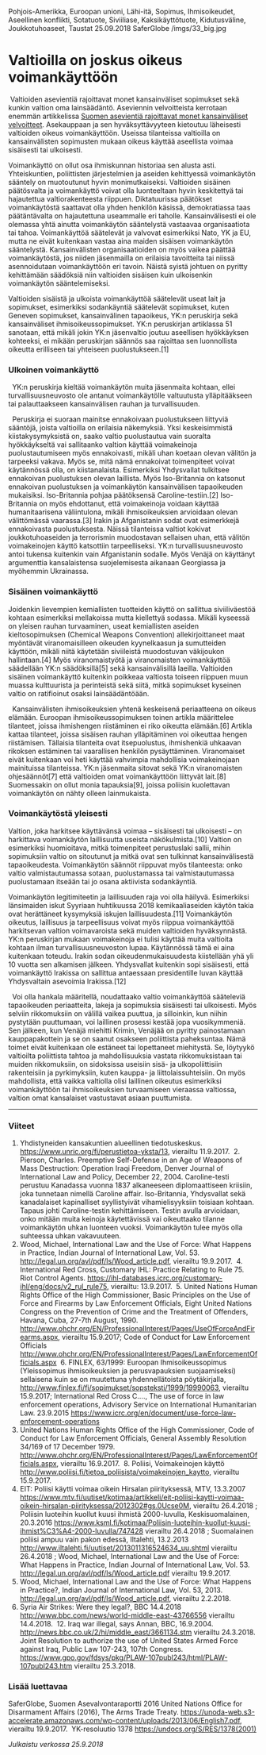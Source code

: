 Pohjois-Amerikka, Euroopan unioni, Lähi-itä, Sopimus, Ihmisoikeudet, Aseellinen konflikti, Sotatuote, Siviiliase, Kaksikäyttötuote, Kidutusväline, Joukkotuhoaseet, Taustat
25.09.2018
SaferGlobe
/imgs/33_big.jpg


# Valtioilla on joskus oikeus voimankäyttöön

 Valtioiden asevientiä rajoittavat monet kansainväliset sopimukset sekä kunkin valtion oma lainsäädäntö. Aseviennin velvoitteista kerrotaan enemmän artikkelissa [Suomen asevientiä rajoittavat monet kansainväliset velvoitteet](https://saferglobe.fi/armsreport/articles/17/). Asekauppaan ja sen hyväksyttävyyteen kietoutuu läheisesti valtioiden oikeus voimankäyttöön. Useissa tilanteissa valtioilla on kansainvälisten sopimusten mukaan oikeus käyttää aseellista voimaa sisäisesti tai ulkoisesti.  

Voimankäyttö on ollut osa ihmiskunnan historiaa sen alusta asti. Yhteiskuntien, poliittisten järjestelmien ja aseiden kehittyessä voimankäytön sääntely on muotoutunut hyvin monimutkaiseksi. Valtioiden sisäinen päätösvalta ja voimankäyttö voivat olla luonteeltaan hyvin keskitettyä tai hajautettua valtiorakenteesta riippuen. Diktatuurissa päätökset voimankäytöstä saattavat olla yhden henkilön käsissä, demokratiassa taas päätäntävalta on hajautettuna useammalle eri taholle. Kansainvälisesti ei ole olemassa yhtä ainutta voimankäytön sääntelystä vastaavaa organisaatiota tai tahoa. Voimankäyttöä säätelevät ja valvovat esimerkiksi Nato, YK ja EU, mutta ne eivät kuitenkaan vastaa aina maiden sisäisen voimankäytön sääntelystä. Kansainvälisten organisaatioiden on myös vaikea päättää voimankäytöstä, jos niiden jäsenmailla on erilaisia tavoitteita tai niissä asennoidutaan voimankäyttöön eri tavoin. Näistä syistä johtuen on pyritty kehittämään säädöksiä niin valtioiden sisäisen kuin ulkoisenkin voimankäytön sääntelemiseksi.  

Valtioiden sisäistä ja ulkoista voimankäyttöä säätelevät useat lait ja sopimukset, esimerkiksi sodankäyntiä säätelevät sopimukset, kuten Geneven sopimukset, kansainvälinen tapaoikeus, YK:n peruskirja sekä kansainväliset ihmisoikeussopimukset. YK:n peruskirjan artiklassa 51 sanotaan, että mikäli jokin YK:n jäsenvaltio joutuu aseellisen hyökkäyksen kohteeksi, ei mikään peruskirjan säännös saa rajoittaa sen luonnollista oikeutta erilliseen tai yhteiseen puolustukseen.[1]  

### Ulkoinen voimankäyttö

  YK:n peruskirja kieltää voimankäytön muita jäsenmaita kohtaan, ellei turvallisuusneuvosto ole antanut voimankäytölle valtuutusta ylläpitääkseen tai palauttaakseen kansainvälisen rauhan ja turvallisuuden.

  Peruskirja ei suoraan mainitse ennakoivaan puolustukseen liittyviä sääntöjä, joista valtioilla on erilaisia näkemyksiä. Yksi keskeisimmistä kiistakysymyksistä on, saako valtio puolustautua vain suoralta hyökkäykseltä vai sallitaanko valtion käyttää voimakeinoja puolustautumiseen myös ennakoivasti, mikäli uhan koetaan olevan välitön ja tarpeeksi vakava. Myös se, mitä nämä ennakoivat toimenpiteet voivat käytännössä olla, on kiistanalaista. Esimerkiksi Yhdysvallat tulkitsee ennakoivan puolustuksen olevan laillista. Myös Iso-Britannia on katsonut ennakoivan puolustuksen ja voimankäytön kansainvälisen tapaoikeuden mukaisiksi. Iso-Britannia pohjaa päätöksensä Caroline-testiin.[2] Iso-Britannia on myös ehdottanut, että voimakeinoja voidaan käyttää humanitaarisena väliintulona, mikäli ihmisoikeuksien arvioidaan olevan välittömässä vaarassa.[3] Irakin ja Afganistanin sodat ovat esimerkkejä ennakoivasta puolustuksesta. Näissä tilanteissa valtiot kokivat joukkotuhoaseiden ja terrorismin muodostavan sellaisen uhan, että välitön voimakeinojen käyttö katsottiin tarpeelliseksi. YK:n turvallisuusneuvosto antoi tukensa kuitenkin vain Afganistanin sodalle. Myös Venäjä on käyttänyt argumenttia kansalaistensa suojelemisesta aikanaan Georgiassa ja myöhemmin Ukrainassa.

### Sisäinen voimankäyttö  

Joidenkin lievempien kemiallisten tuotteiden käyttö on sallittua siviiliväestöä kohtaan esimerkiksi mellakoissa mutta kiellettyä sodassa. Mikäli kyseessä on yleisen rauhan turvaaminen, useat kemiallisten aseiden kieltosopimuksen (Chemical Weapons Convention) allekirjoittaneet maat myöntävät viranomaisilleen oikeuden kyynelkaasun ja sumutteiden käyttöön, mikäli niitä käytetään siviileistä muodostuvan väkijoukon hallintaan.[4] Myös viranomaistyötä ja viranomaisten voimankäyttöä säädellään YK:n säädöksillä[5] sekä kansainvälisillä laeilla. Valtioiden sisäinen voimankäyttö kuitenkin poikkeaa valtiosta toiseen riippuen muun muassa kulttuurista ja perinteistä sekä siitä, mitkä sopimukset kyseinen valtio on ratifioinut osaksi lainsäädäntöään.

  Kansainvälisten ihmisoikeuksien yhtenä keskeisenä periaatteena on oikeus elämään. Euroopan ihmisoikeussopimuksen toinen artikla määrittelee tilanteet, joissa ihmishengen riistäminen ei riko oikeutta elämään.[6] Artikla kattaa tilanteet, joissa sisäisen rauhan ylläpitäminen voi oikeuttaa hengen riistämisen. Tällaisia tilanteita ovat itsepuolustus, ihmishenkiä uhkaavan rikoksen estäminen tai vaarallisen henkilön pysäyttäminen. Viranomaiset eivät kuitenkaan voi heti käyttää vahvimpia mahdollisia voimakeinojaan mainituissa tilanteissa. YK:n jäsenmaita sitovat sekä YK:n viranomaisten ohjesäännöt[7] että valtioiden omat voimankäyttöön liittyvät lait.[8] Suomessakin on ollut monia tapauksia[9], joissa poliisin kuolettavan voimankäytön on nähty olleen lainmukaista.  

### Voimankäytöstä yleisesti  

Valtion, joka harkitsee käyttävänsä voimaa – sisäisesti tai ulkoisesti – on harkittava voimankäytön laillisuutta useista näkökulmista.[10] Valtion on esimerkiksi huomioitava, mitkä toimenpiteet perustuslaki sallii, mihin sopimuksiin valtio on sitoutunut ja mitkä ovat sen tulkinnat kansainvälisestä tapaoikeudesta. Voimankäytön säännöt riippuvat myös tilanteesta: onko valtio valmistautumassa sotaan, puolustamassa tai valmistautumassa puolustamaan itseään tai jo osana aktiivista sodankäyntiä.  

Voimankäytön legitimiteetin ja laillisuuden raja voi olla häilyvä. Esimerkiksi länsimaiden iskut Syyriaan huhtikuussa 2018 kemikaaliaseiden käytön takia ovat herättäneet kysymyksiä iskujen laillisuudesta.[11] Voimankäytön oikeutus, laillisuus ja tarpeellisuus voivat myös riippua voimankäyttöä harkitsevan valtion voimavaroista sekä muiden valtioiden hyväksynnästä. YK:n peruskirjan mukaan voimakeinoja ei tulisi käyttää muita valtioita kohtaan ilman turvallisuusneuvoston lupaa. Käytännössä tämä ei aina kuitenkaan toteudu. Irakin sodan oikeudenmukaisuudesta kiistellään yhä yli 10 vuotta sen alkamisen jälkeen. Yhdysvallat kuitenkin sopi sisäisesti, että voimankäyttö Irakissa on sallittua antaessaan presidentille luvan käyttää Yhdysvaltain asevoimia Irakissa.[12]

  Voi olla hankala määritellä, noudattaako valtio voimankäyttöä sääteleviä tapaoikeuden periaatteita, lakeja ja sopimuksia sisäisesti tai ulkoisesti. Myös selviin rikkomuksiin on välillä vaikea puuttua, ja silloinkin, kun niihin pystytään puuttumaan, voi laillinen prosessi kestää jopa vuosikymmeniä. Sen jälkeen, kun Venäjä miehitti Krimin, Venäjää on pyritty painostamaan kauppapakottein ja se on saanut osakseen poliittista paheksuntaa. Nämä toimet eivät kuitenkaan ole estäneet tai lopettaneet miehitystä. Se, löytyykö valtioilta poliittista tahtoa ja mahdollisuuksia vastata rikkomuksistaan tai muiden rikkomuksiin, on sidoksissa useisiin sisä- ja ulkopoliittisiin rakenteisiin ja pyrkimyksiin, kuten kauppa- ja liittolaissuhteisiin. On myös mahdollista, että vaikka valtiolla olisi laillinen oikeutus esimerkiksi voimankäyttöön tai ihmisoikeuksien turvaamiseen vieraassa valtiossa, valtion omat kansalaiset vastustavat asiaan puuttumista.

***

### Viiteet

1. Yhdistyneiden kansakuntien alueellinen tiedotuskeskus. <https://www.unric.org/fi/perustietoa-yksta/13>, vierailtu 11.9.2017.
 2. Pierson, Charles. Preemptive Self-Defense in an Age of Weapons of Mass Destruction: Operation Iraqi Freedom, Denver Journal of International Law and Policy, December 22, 2004. Caroline-testi perustuu Kanadassa vuonna 1837 alkaneeseen diplomaattiseen kriisiin, joka tunnetaan nimellä Caroline affair. Iso-Britannia, Yhdysvallat sekä kanadalaiset kapinalliset syyllistyivät vihamielisyyksiin toisiaan kohtaan. Tapaus johti Caroline-testin kehittämiseen. Testin avulla arvioidaan, onko mitään muita keinoja käytettävissä vai oikeuttaako tilanne voimankäytön uhkan luonteen vuoksi. Voimankäytön tulee myös olla suhteessa uhkan vakavuuteen. 
3. Wood, Michael, International Law and the Use of Force: What Happens in Practice, Indian Journal of International Law, Vol. 53. <http://legal.un.org/avl/pdf/ls/Wood_article.pdf>, vierailtu 19.9.2017.
 4. International Red Cross, Customary IHL: Practice Relating to Rule 75. Riot Control Agents. <https://ihl-databases.icrc.org/customary-ihl/eng/docs/v2_rul_rule75>, vierailtu: 13.9.2017.
 5. United Nations Human Rights Office of the High Commissioner, Basic Principles on the Use of Force and Firearms by Law Enforcement Officials, Eight United Nations Congress on the Prevention of Crime and the Treatment of Offenders, Havana, Cuba, 27-7th August, 1990. <http://www.ohchr.org/EN/ProfessionalInterest/Pages/UseOfForceAndFirearms.aspx>, vierailtu 15.9.2017; Code of Conduct for Law Enforcement Officials <http://www.ohchr.org/EN/ProfessionalInterest/Pages/LawEnforcementOfficials.aspx>
 6. FINLEX, 63/1999: Euroopan Ihmisoikeussopimus (Yleissopimus ihmisoikeuksien ja perusvapauksien suojaamiseksi) sellaisena kuin se on muutettuna yhdennellätoista pöytäkirjalla, <http://www.finlex.fi/fi/sopimukset/sopsteksti/1999/19990063>, vierailtu 15.9.2017; International Red Cross C…., The use of force in law enforcement operations, Advisory Service on International Humanitarian Law. 23.9.2015 <https://www.icrc.org/en/document/use-force-law-enforcement-operations>
7. United Nations Human Rights Office of the High Commissioner, Code of Conduct for Law Enforcement Officials, General Assembly Resolution 34/169 of 17 December 1979. <http://www.ohchr.org/EN/ProfessionalInterest/Pages/LawEnforcementOfficials.aspx>, vierailtu 16.9.2017.
 8. Poliisi, Voimakeinojen käyttö <http://www.poliisi.fi/tietoa_poliisista/voimakeinojen_kaytto>, vierailtu 15.9.2017.
9. EIT: Poliisi käytti voimaa oikein Hirsalan piirityksessä, MTV, 13.3.2007 <https://www.mtv.fi/uutiset/kotimaa/artikkeli/eit-poliisi-kaytti-voimaa-oikein-hirsalan-piirityksessa/2012302#gs.0Ucse0M>, vierailtu 26.4.2018 ; Poliisin luoteihin kuollut kuusi ihmistä 2000-luvulla, Keskisuomalainen, 20.3.2016 <https://www.ksml.fi/kotimaa/Poliisin-luoteihin-kuollut-kuusi-ihmist%C3%A4-2000-luvulla/747428> vierailtu 26.4.2018 ; Suomalainen poliisi ampuu vain pakon edessä, Iltalehti, 13.2.2013 <http://www.iltalehti.fi/uutiset/2013011316524634_uu.shtml> vierailtu 26.4.2018 ; Wood, Michael, International Law and the Use of Force: What Happens in Practice, Indian Journal of International Law, Vol. 53. <http://legal.un.org/avl/pdf/ls/Wood_article.pdf> vierailtu 19.9.2017.
10. Wood, Michael, International Law and the Use of Force: What Happens in Practice?, Indian Journal of International Law, Vol. 53, 2013. <http://legal.un.org/avl/pdf/ls/Wood_article.pdf>, vierailtu 2.2.2018. 
11. Syria Air Strikes: Were they legal?, BBC 14.4.2018 <http://www.bbc.com/news/world-middle-east-43766556> vierailtu 14.4.2018.
 12. Iraq war illegal, says Annan, BBC, 16.9.2004. <http://news.bbc.co.uk/2/hi/middle_east/3661134.stm> vierailtu 24.3.2018. Joint Resolution to authorize the use of United States Armed Force against Iraq, Public Law 107-243, 107th Congress. <https://www.gpo.gov/fdsys/pkg/PLAW-107publ243/html/PLAW-107publ243.htm> vierailtu 25.3.2018.

### Lisää luettavaa

SaferGlobe, Suomen Asevalvontaraportti 2016 United Nations Office for Disarmament Affairs (2016), The Arms Trade Treaty. <https://unoda-web.s3-accelerate.amazonaws.com/wp-content/uploads/2013/06/English7.pdf>, vierailtu 19.9.2017. 
YK-resoluutio 1378 <https://undocs.org/S/RES/1378(2001)>

*Julkaistu verkossa 25.9.2018*
